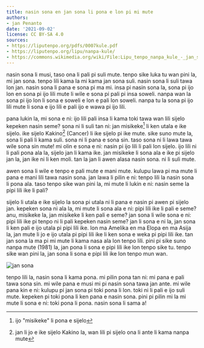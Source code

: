 ```yaml
---
title: nasin sona en jan sona li pona e lon pi mi mute
authors:
- jan Penanto
date: '2021-09-02'
license: CC BY-SA 4.0
sources:
- https://liputenpo.org/pdfs/0007kule.pdf
- https://liputenpo.org/lipu/nanpa-kule/
- https://commons.wikimedia.org/wiki/File:Lipu_tenpo_nanpa_kule_-_jan_sona.png
---
```


nasin sona li musi, taso ona li pali pi suli mute. tenpo sike luka tu wan pini la, mi jan sona. tenpo lili kama la mi kama jan sona suli. nasin sona li suli tawa lon jan. nasin sona li pana e sona pi ma mi. insa pi nasin sona la, sona pi ijo lon en sona pi ijo lili mute li wile e sona pi pali pi insa soweli. nanpa wan la sona pi ijo lon li sona e soweli e lon e pali lon soweli. nanpa tu la sona pi ijo lili mute li sona e ijo lili e pali ijo e wawa pi ijo lili.

pana lukin la, mi sona e ni: ijo lili pali insa li kama toki tawa wan lili sijelo kepeken nasin seme? sona ni li suli tan ni: jan misikeke[^1] li ken utala e ike sijelo. ike sijelo Kakino[^2] (Cancer) li ike sijelo pi ike mute. sike suno mute la, sona li pali li kama suli. sona ni li pana e sona sin. taso sona ni li lawa tawa wile sona sin mute! mi olin e sona e ni: nasin pi ijo lili li pali lon sijelo. ijo lili ni li pali pona ala la, sijelo jan li kama ike. jan misikeke li sona ala e ike pi sijelo jan la, jan ike ni li ken moli. tan la jan li awen alasa nasin sona. ni li suli mute.

[^1]: ijo "misikeke" li pona e sijelo
[^2]: jan li jo e ike sijelo Kakino la, wan lili pi sijelo ona li ante li kama nanpa mute

awen sona li wile e tenpo e pali mute e mani mute. kulupu lawa pi ma mute li pana e mani lili tawa nasin sona. jan lawa li pilin e ni: tenpo lili la nasin sona li pona ala. taso tenpo sike wan pini la, mi mute li lukin e ni: nasin seme la pipi lili ike li pali?

sijelo li utala e ike sijelo la sona pi utala ni li pana e nasin pi awen pi sijelo jan. kepeken sona ni ala la, mi mute li sona ala e ni: pipi lili ike li pali e seme? anu, misikeke la, jan misikeke li ken pali e seme? jan sona li wile sona e ni: pipi lili ike pi tenpo ni li pali kepeken nasin seme? jan li sona e ni la, jan sona li ken pali e ijo utala pi pipi lili ike. lon ma Amelika en ma Elopa en ma Asija la, jan mute li jo e ijo utala pi pipi lili ike li ken sona e weka pi pipi lili ike. tan jan sona la ma pi mi mute li kama nasa ala lon tenpo lili. pini pi sike suno nanpa mute (1981) la, jan pona li sona e pipi lili ike lon tenpo sike tu. tenpo sike wan pini la, jan sona li sona e pipi lili ike lon tenpo mun wan.

![jan sona](https://upload.wikimedia.org/wikipedia/commons/8/82/Lipu_tenpo_nanpa_kule_-_jan_sona.png)

tenpo lili la, nasin sona li kama pona. mi pilin pona tan ni: mi pana e pali tawa sona sin. mi wile pana e musi mi pi nasin sona tawa jan ante. mi wile pana kin e ni: kulupu pi jan sona pi toki pona li lon. toki ni li pali e ijo suli mute. kepeken pi toki pona li ken pana e nasin sona. pini pi pilin mi la mi mute li sona e ni: toki pona li pona. nasin sona li sama a!